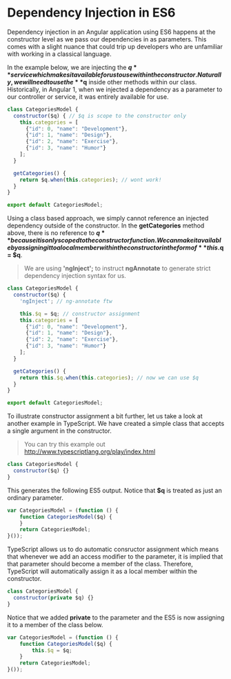 # Dependency Injection in ES6

Dependency injection in an Angular application using ES6 happens at the constructor level as we pass our dependencies in as parameters. This comes with a slight nuance that could trip up developers who are unfamiliar with working in a classical language.

In the example below, we are injecting the **$q** service which makes it available for us to use within the constructor. Naturally, we will need to use the **$q** inside other methods within our class. Historically, in Angular 1, when we injected a dependency as a parameter to our controller or service, it was entirely available for use. 

```javascript
class CategoriesModel {
  constructor($q) { // $q is scope to the constructor only
    this.categories = [
      {"id": 0, "name": "Development"},
      {"id": 1, "name": "Design"},
      {"id": 2, "name": "Exercise"},
      {"id": 3, "name": "Humor"}
    ];
  }

  getCategories() {
    return $q.when(this.categories); // wont work!
  }
}

export default CategoriesModel;
```

Using a class based approach, we simply cannot reference an injected dependency outside of the constructor. In the **getCategories** method above, there is no reference to **$q** because it is only scoped to the constructor function. We can make it available by assigning it to a local  member within the constructor in the form of **this.$q = $q**.

> We are using **'ngInject';** to instruct **ngAnnotate** to generate strict dependency injection syntax for us.

```javascript
class CategoriesModel {
  constructor($q) {
    'ngInject'; // ng-annotate ftw

    this.$q = $q; // constructor assignment
    this.categories = [
      {"id": 0, "name": "Development"},
      {"id": 1, "name": "Design"},
      {"id": 2, "name": "Exercise"},
      {"id": 3, "name": "Humor"}
    ];
  }

  getCategories() {
    return this.$q.when(this.categories); // now we can use $q
  }
}

export default CategoriesModel;
```

To illustrate constructor assignment a bit further, let us take a look at another example in TypeScript. We have created a simple class that accepts a single argument in the constructor.

> You can try this example out http://www.typescriptlang.org/play/index.html

```javascript
class CategoriesModel {
  constructor($q) {}
}
```

This generates the following ES5 output. Notice that **$q** is treated as just an ordinary parameter.

```javascript
var CategoriesModel = (function () {
    function CategoriesModel($q) {
    }
    return CategoriesModel;
}());
```

TypeScript allows us to do automatic consructor assignment which means that whenever we add an access modifier to the parameter, it is implied that that parameter should become a member of the class. Therefore, TypeScript will automatically assign it as a local member within the constructor.

```javascript
class CategoriesModel {
  constructor(private $q) {}
}
```

Notice that we added **private** to the parameter and the ES5 is now assigning it to a member of the class below.

```javascript
var CategoriesModel = (function () {
    function CategoriesModel($q) {
        this.$q = $q;
    }
    return CategoriesModel;
}());
```